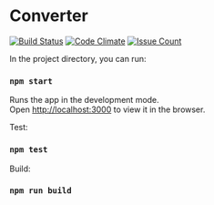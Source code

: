 # Converter

[![Build Status](https://travis-ci.org/lisperow/converter.svg?branch=master)](https://travis-ci.org/lisperow/converter)
[![Code Climate](https://codeclimate.com/github/lisperow/converter/badges/gpa.svg)](https://codeclimate.com/github/lisperow/converter)
[![Issue Count](https://codeclimate.com/github/lisperow/converter/badges/issue_count.svg)](https://codeclimate.com/github/lisperow/converter)

In the project directory, you can run:

### `npm start`

Runs the app in the development mode.<br>
Open [http://localhost:3000](http://localhost:3000) to view it in the browser.

Test:

### `npm test`

Build:

### `npm run build`
